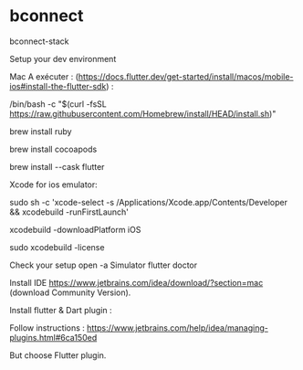 # bconnect
bconnect-stack

Setup your dev environment

Mac 
A exécuter : (https://docs.flutter.dev/get-started/install/macos/mobile-ios#install-the-flutter-sdk) :

/bin/bash -c "$(curl -fsSL https://raw.githubusercontent.com/Homebrew/install/HEAD/install.sh)"


brew install ruby


brew install cocoapods

brew install --cask flutter

Xcode for ios emulator:


sudo sh -c 'xcode-select -s /Applications/Xcode.app/Contents/Developer && xcodebuild -runFirstLaunch'

xcodebuild -downloadPlatform iOS

sudo xcodebuild -license

Check your setup
 open -a Simulator
 flutter doctor

 Install IDE
 https://www.jetbrains.com/idea/download/?section=mac (download Community Version).

Install flutter & Dart plugin : 

Follow instructions : https://www.jetbrains.com/help/idea/managing-plugins.html#6ca150ed

But choose Flutter plugin.
 

 





